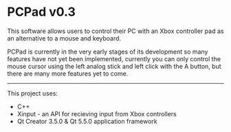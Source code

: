 # PCPad v0.3
This software allows users to control their PC with an Xbox controller pad as an alternative to a mouse and keyboard.

PCPad is currently in the very early stages of its development so many features have not yet been implemented, currently you can only control the mouse cursor using the left analog stick and left click with the A button, but there are many more features yet to come.

---

This project uses:
* C++
* Xinput - an API for recieving input from Xbox controllers
* Qt Creator 3.5.0 & Qt 5.5.0 application framework
